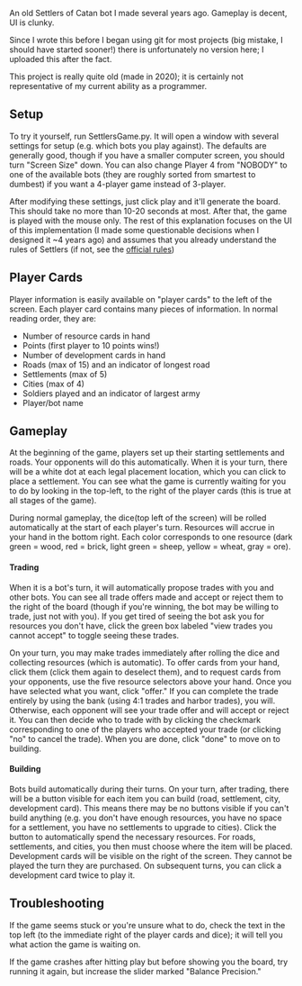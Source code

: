 An old Settlers of Catan bot I made several years ago. Gameplay is decent, UI is clunky.

Since I wrote this before I began using git for most projects (big mistake, I should have started sooner!) there is unfortunately no version here; I uploaded this after the fact.

This project is really quite old (made in 2020); it is certainly not representative of my current ability as a programmer.

## Setup

To try it yourself, run SettlersGame.py. It will open a window with several settings for setup (e.g. which bots you play against). The defaults are generally good, though if you have a smaller computer screen, you should turn "Screen Size" down. You can also change Player 4 from "NOBODY" to one of the available bots (they are roughly sorted from smartest to dumbest) if you want a 4-player game instead of 3-player.

After modifying these settings, just click play and it'll generate the board. This should take no more than 10-20 seconds at most. After that, the game is played with the mouse only. The rest of this explanation focuses on the UI of this implementation (I made some questionable decisions when I designed it ~4 years ago) and assumes that you already understand the rules of Settlers (if not, see the [official rules](https://www.catan.com/sites/default/files/2021-06/catan_base_rules_2020_200707.pdf))

## Player Cards

Player information is easily available on "player cards" to the left of the screen. Each player card contains many pieces of information. In normal reading order, they are:

- Number of resource cards in hand
- Points (first player to 10 points wins!)
- Number of development cards in hand
- Roads (max of 15) and an indicator of longest road
- Settlements (max of 5)
- Cities (max of 4)
- Soldiers played and an indicator of largest army
- Player/bot name

## Gameplay

At the beginning of the game, players set up their starting settlements and roads. Your opponents will do this automatically. When it is your turn, there will be a white dot at each legal placement location, which you can click to place a settlement. You can see what the game is currently waiting for you to do by looking in the top-left, to the right of the player cards (this is true at all stages of the game).

During normal gameplay, the dice(top left of the screen) will be rolled automatically at the start of each player's turn. Resources will accrue in your hand in the bottom right. Each color corresponds to one resource (dark green = wood, red = brick, light green = sheep, yellow = wheat, gray = ore).

#### Trading

When it is a bot's turn, it will automatically propose trades with you and other bots. You can see all trade offers made and accept or reject them to the right of the board (though if you're winning, the bot may be willing to trade, just not with you). If you get tired of seeing the bot ask you for resources you don't have, click the green box labeled "view trades you cannot accept" to toggle seeing these trades.

On your turn, you may make trades immediately after rolling the dice and collecting resources (which is automatic). To offer cards from your hand, click them (click them again to deselect them), and to request cards from your opponents, use the five resource selectors above your hand. Once you have selected what you want, click "offer." If you can complete the trade entirely by using the bank (using 4:1 trades and harbor trades), you will. Otherwise, each opponent will see your trade offer and will accept or reject it. You can then decide who to trade with by clicking the checkmark corresponding to one of the players who accepted your trade (or clicking "no" to cancel the trade). When you are done, click "done" to move on to building.

#### Building

Bots build automatically during their turns. On your turn, after trading, there will be a button visible for each item you can build (road, settlement, city, development card). This means there may be no buttons visible if you can't build anything (e.g. you don't have enough resources, you have no space for a settlement, you have no settlements to upgrade to cities). Click the button to automatically spend the necessary resources. For roads, settlements, and cities, you then must choose where the item will be placed. Development cards will be visible on the right of the screen. They cannot be played the turn they are purchased. On subsequent turns, you can click a development card twice to play it.

## Troubleshooting

If the game seems stuck or you're unsure what to do, check the text in the top left (to the immediate right of the player cards and dice); it will tell you what action the game is waiting on.

If the game crashes after hitting play but before showing you the board, try running it again, but increase the slider marked "Balance Precision."
